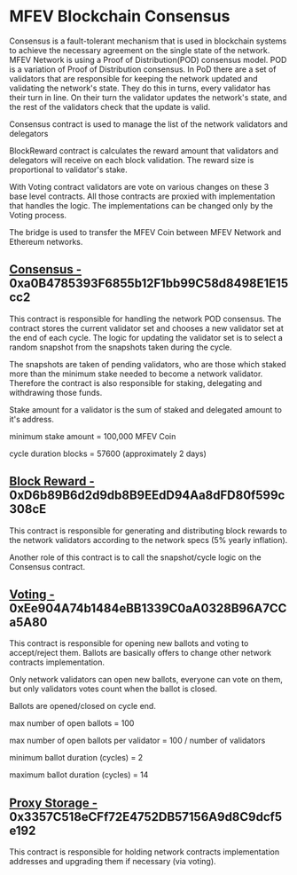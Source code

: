# MFEV Blockchain Consensus

Consensus is a fault-tolerant mechanism that is used in blockchain systems to achieve the necessary agreement on the single state of the network. MFEV Network is using a Proof of  Distribution(POD) consensus model. POD is a variation of Proof of Distribution consensus. In PoD there are a set of validators that are responsible for keeping the network updated and validating the network's state. They do this in turns, every validator has their turn in line. On their turn the validator updates the network's state, and the rest of the validators check that the update is valid.

Consensus contract is used to manage the list of the network validators and delegators

BlockReward contract is calculates the reward amount that validators and delegators will receive on each block validation. The reward size is proportional to validator's stake.

With Voting contract validators are vote on various changes on these 3 base level contracts. All those contracts are proxied with implementation that handles the logic. The implementations can be changed only by the Voting process.

The bridge is used to transfer the MFEV Coin between MFEV Network  and Ethereum networks.

## [Consensus - ](https://testnet.mediablock.ai/address/0xC48b6EAECd49959235dE3DE5C73974079d2Be325)0xa0B4785393F6855b12F1bb99C58d8498E1E15cc2

This contract is responsible for handling the network POD consensus. The contract stores the current validator set and chooses a new validator set at the end of each cycle. The logic for updating the validator set is to select a random snapshot from the snapshots taken during the cycle.

The snapshots are taken of pending validators, who are those which staked more than the minimum stake needed to become a network validator. Therefore the contract is also responsible for staking, delegating and withdrawing those funds.

Stake amount for a validator is the sum of staked and delegated amount to it's address.

minimum stake amount = 100,000 MFEV  Coin&#x20;

cycle duration blocks = 57600 (approximately 2 days)

## [Block Reward - ](https://testnet.mediablock.ai/address/0xF3f4A70EE8cFE0A1F28B59B2d85c505c1d32bcbB)0xD6b89B6d2d9db8B9EEdD94Aa8dFD80f599c308cE

This contract is responsible for generating and distributing block rewards to the network validators according to the network specs (5% yearly inflation).

Another role of this contract is to call the snapshot/cycle logic on the Consensus contract.

## [Voting - ](./)0xEe904A74b1484eBB1339C0aA0328B96A7CCa5A80

This contract is responsible for opening new ballots and voting to accept/reject them. Ballots are basically offers to change other network contracts implementation.

Only network validators can open new ballots, everyone can vote on them, but only validators votes count when the ballot is closed.

Ballots are opened/closed on cycle end.

max number of open ballots = 100

max number of open ballots per validator = 100 / number of validators

minimum ballot duration (cycles) = 2

maximum ballot duration (cycles) = 14

## [Proxy Storage - ](./)0x3357C518eCFf72E4752DB57156A9d8C9dcf5e192

This contract is responsible for holding network contracts implementation addresses and upgrading them if necessary (via voting).
